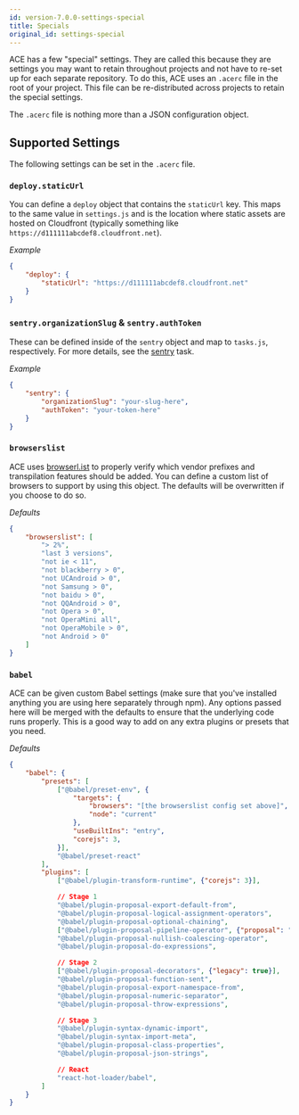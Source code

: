 ```yaml
---
id: version-7.0.0-settings-special
title: Specials
original_id: settings-special
---
```


ACE has a few "special" settings. They are called this because they are settings you may want to retain throughout projects and not have to re-set up for each separate repository. To do this, ACE uses an `.acerc` file in the root of your project. This file can be re-distributed across projects to retain the special settings.

The `.acerc` file is nothing more than a JSON configuration object.

## Supported Settings
The following settings can be set in the `.acerc` file.

### `deploy.staticUrl`
You can define a `deploy` object that contains the `staticUrl` key. This maps to the same value in `settings.js` and is the location where static assets are hosted on Cloudfront (typically something like `https://d111111abcdef8.cloudfront.net`).

*Example*
```json
{
    "deploy": {
        "staticUrl": "https://d111111abcdef8.cloudfront.net"
    }
}
```

### `sentry.organizationSlug` & `sentry.authToken`
These can be defined inside of the `sentry` object and map to `tasks.js`, respectively. For more details, see the [sentry](tasks-other#sentry-production) task.

*Example*
```json
{
    "sentry": {
        "organizationSlug": "your-slug-here",
        "authToken": "your-token-here"
    }
}
```

### `browserslist`
ACE uses [browserl.ist](http://browserl.ist/) to properly verify which vendor prefixes and transpilation features should be added. You can define a custom list of browsers to support by using this object. The defaults will be overwritten if you choose to do so.

*Defaults*
```json
{
    "browserslist": [
        "> 2%",
        "last 3 versions",
        "not ie < 11",
        "not blackberry > 0",
        "not UCAndroid > 0",
        "not Samsung > 0",
        "not baidu > 0",
        "not QQAndroid > 0",
        "not Opera > 0",
        "not OperaMini all",
        "not OperaMobile > 0",
        "not Android > 0"
    ]
}
```

### `babel`
ACE can be given custom Babel settings (make sure that you've installed anything you are using here separately through npm). Any options passed here will be merged with the defaults to ensure that the underlying code runs properly. This is a good way to add on any extra plugins or presets that you need.

*Defaults*
```json
{
    "babel": {
        "presets": [
            ["@babel/preset-env", {
                "targets": {
                    "browsers": "[the browserslist config set above]",
                    "node": "current"
                },
                "useBuiltIns": "entry",
                "corejs": 3,
            }],
            "@babel/preset-react"
        ],
        "plugins": [
            ["@babel/plugin-transform-runtime", {"corejs": 3}],

            // Stage 1
            "@babel/plugin-proposal-export-default-from",
            "@babel/plugin-proposal-logical-assignment-operators",
            "@babel/plugin-proposal-optional-chaining",
            ["@babel/plugin-proposal-pipeline-operator", {"proposal": "minimal"}],
            "@babel/plugin-proposal-nullish-coalescing-operator",
            "@babel/plugin-proposal-do-expressions",

            // Stage 2
            ["@babel/plugin-proposal-decorators", {"legacy": true}],
            "@babel/plugin-proposal-function-sent",
            "@babel/plugin-proposal-export-namespace-from",
            "@babel/plugin-proposal-numeric-separator",
            "@babel/plugin-proposal-throw-expressions",

            // Stage 3
            "@babel/plugin-syntax-dynamic-import",
            "@babel/plugin-syntax-import-meta",
            "@babel/plugin-proposal-class-properties",
            "@babel/plugin-proposal-json-strings",

            // React
            "react-hot-loader/babel",
        ]
    }
}
```
